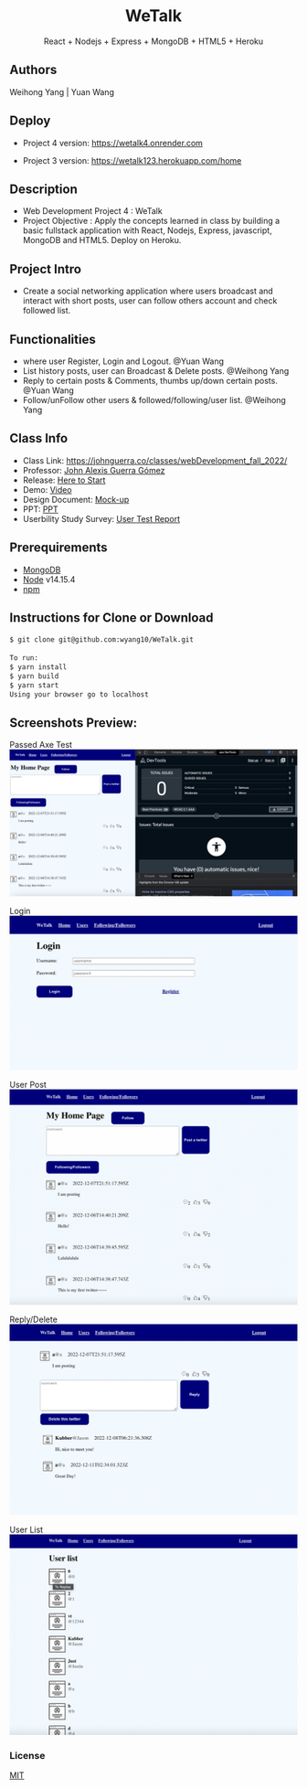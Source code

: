  
<h1 align="center">
WeTalk
</h1>
<p align="center">
React + Nodejs + Express + MongoDB + HTML5 + Heroku
</p>

## Authors
Weihong Yang | Yuan Wang

## Deploy
- Project 4 version:  https://wetalk4.onrender.com

- Project 3 version:  https://wetalk123.herokuapp.com/home


## Description
- Web Development Project 4 : WeTalk
- Project Objective : Apply the concepts learned in class by building a basic fullstack application with React, Nodejs, Express, javascript, MongoDB and HTML5. Deploy on Heroku.

## Project Intro
- Create a social networking application where users broadcast and interact with short posts, user can follow others account and check followed list.

## Functionalities
- where user Register, Login and Logout. @Yuan Wang 
- List history posts, user can Broadcast & Delete posts. @Weihong Yang 
- Reply to certain posts & Comments, thumbs up/down certain posts. @Yuan Wang
- Follow/unFollow other users & followed/following/user list. @Weihong Yang

## Class Info
- Class Link: https://johnguerra.co/classes/webDevelopment_fall_2022/
- Professor: <a href="https://johnguerra.co/"> John Alexis Guerra Gómez </a>
- Release: <a href="https://wetalk456.herokuapp.com](https://wetalk4.onrender.com)](https://wetalk4.onrender.com)"> Here to Start </a>
- Demo: <a href="https://youtu.be/_hSGGN60ydg"> Video </a>
- Design Document: <a href="https://github.com/wyang10/WeTalk/blob/addc41cf0f395efa1538ca0f941d9046f09fb4b6/design%20mock-up.pdf"> Mock-up </a>
- PPT: <a href="https://docs.google.com/presentation/d/16s3ySIKo9l6jX9kk3FxJOdgwygSkN_ctkQKQAfMiFxs/edit#slide=id.g1b23c2fd952_0_0"> PPT </a>
- Userbility Study Survey: <a href="https://docs.google.com/document/d/1IYlW7ACVxuyJCJgCgrNH-Vus2LdpOVPDkaZ_5MHtCmY/edit#heading=h.e1aq9w3u6mh"> User Test Report </a>


## Prerequirements
- [MongoDB](https://www.mongodb.com/3)
- [Node](https://nodejs.org/en/download/) v14.15.4
- [npm](https://nodejs.org/en/download/package-manager/)

## Instructions for Clone or Download
```terminal
$ git clone git@github.com:wyang10/WeTalk.git

To run:
$ yarn install	
$ yarn build 
$ yarn start
Using your browser go to localhost
```
## Screenshots Preview:

Passed Axe Test
![](Screenshots/axe.png)

Login
![](Screenshots/Login.png)

User Post
![](Screenshots/User_Post.png)

Reply/Delete
![](Screenshots/replay:Delete.png)

User List
![](Screenshots/UserList.png)



### License
[MIT](LICENSE)
